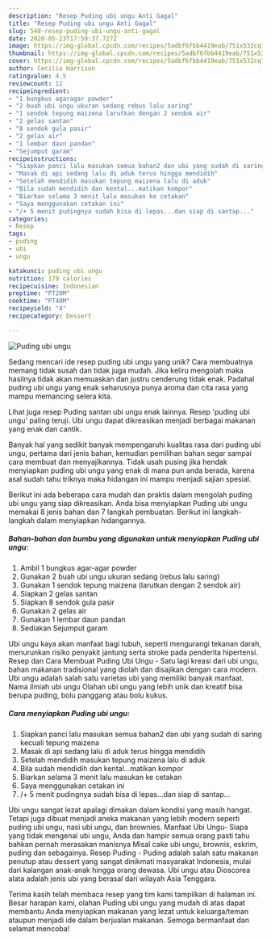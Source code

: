 ```yaml
---
description: "Resep Puding ubi ungu Anti Gagal"
title: "Resep Puding ubi ungu Anti Gagal"
slug: 548-resep-puding-ubi-ungu-anti-gagal
date: 2020-05-23T17:59:37.727Z
image: https://img-global.cpcdn.com/recipes/5adbf6fbb4419eab/751x532cq70/puding-ubi-ungu-foto-resep-utama.jpg
thumbnail: https://img-global.cpcdn.com/recipes/5adbf6fbb4419eab/751x532cq70/puding-ubi-ungu-foto-resep-utama.jpg
cover: https://img-global.cpcdn.com/recipes/5adbf6fbb4419eab/751x532cq70/puding-ubi-ungu-foto-resep-utama.jpg
author: Cecilia Harrison
ratingvalue: 4.5
reviewcount: 12
recipeingredient:
- "1 bungkus agaragar powder"
- "2 buah ubi ungu ukuran sedang rebus lalu saring"
- "1 sendok tepung maizena larutkan dengan 2 sendok air"
- "2 gelas santan"
- "8 sendok gula pasir"
- "2 gelas air"
- "1 lembar daun pandan"
- "Sejumput garam"
recipeinstructions:
- "Siapkan panci lalu masukan semua bahan2 dan ubi yang sudah di saring kecuali tepung maizena"
- "Masak di api sedang lalu di aduk terus hingga mendidih"
- "Setelah mendidih masukan tepung maizena lalu di aduk"
- "Bila sudah mendidih dan kental...matikan kompor"
- "Biarkan selama 3 menit lalu masukan ke cetakan"
- "Saya menggunakan cetakan ini"
- "/+ 5 menit pudingnya sudah bisa di lepas...dan siap di santap..."
categories:
- Resep
tags:
- puding
- ubi
- ungu

katakunci: puding ubi ungu 
nutrition: 179 calories
recipecuisine: Indonesian
preptime: "PT20M"
cooktime: "PT40M"
recipeyield: "4"
recipecategory: Dessert

---
```



![Puding ubi ungu](https://img-global.cpcdn.com/recipes/5adbf6fbb4419eab/751x532cq70/puding-ubi-ungu-foto-resep-utama.jpg)

Sedang mencari ide resep puding ubi ungu yang unik? Cara membuatnya memang tidak susah dan tidak juga mudah. Jika keliru mengolah maka hasilnya tidak akan memuaskan dan justru cenderung tidak enak. Padahal puding ubi ungu yang enak seharusnya punya aroma dan cita rasa yang mampu memancing selera kita.

Lihat juga resep Puding santan ubi ungu enak lainnya. Resep &#39;puding ubi ungu&#39; paling teruji. Ubi ungu dapat dikreasikan menjadi berbagai makanan yang enak dan cantik.

Banyak hal yang sedikit banyak mempengaruhi kualitas rasa dari puding ubi ungu, pertama dari jenis bahan, kemudian pemilihan bahan segar sampai cara membuat dan menyajikannya. Tidak usah pusing jika hendak menyiapkan puding ubi ungu yang enak di mana pun anda berada, karena asal sudah tahu triknya maka hidangan ini mampu menjadi sajian spesial.


Berikut ini ada beberapa cara mudah dan praktis dalam mengolah puding ubi ungu yang siap dikreasikan. Anda bisa menyiapkan Puding ubi ungu memakai 8 jenis bahan dan 7 langkah pembuatan. Berikut ini langkah-langkah dalam menyiapkan hidangannya.

<!--inarticleads1-->

##### Bahan-bahan dan bumbu yang digunakan untuk menyiapkan Puding ubi ungu:

1. Ambil 1 bungkus agar-agar powder
1. Gunakan 2 buah ubi ungu ukuran sedang (rebus lalu saring)
1. Gunakan 1 sendok tepung maizena (larutkan dengan 2 sendok air)
1. Siapkan 2 gelas santan
1. Siapkan 8 sendok gula pasir
1. Gunakan 2 gelas air
1. Gunakan 1 lembar daun pandan
1. Sediakan Sejumput garam


Ubi ungu kaya akan manfaat bagi tubuh, seperti mengurangi tekanan darah, menurunkan risiko penyakit jantung serta stroke pada penderita hipertensi. Resep dan Cara Membuat Puding Ubi Ungu - Satu lagi kreasi dari ubi ungu, bahan makanan tradisional yang diolah dan disajikan dengan cara modern. Ubi ungu adalah salah satu varietas ubi yang memiliki banyak manfaat. Nama ilmiah ubi ungu Olahan ubi ungu yang lebih unik dan kreatif bisa berupa puding, bolu panggang atau bolu kukus. 

<!--inarticleads2-->

##### Cara menyiapkan Puding ubi ungu:

1. Siapkan panci lalu masukan semua bahan2 dan ubi yang sudah di saring kecuali tepung maizena
1. Masak di api sedang lalu di aduk terus hingga mendidih
1. Setelah mendidih masukan tepung maizena lalu di aduk
1. Bila sudah mendidih dan kental...matikan kompor
1. Biarkan selama 3 menit lalu masukan ke cetakan
1. Saya menggunakan cetakan ini
1. /+ 5 menit pudingnya sudah bisa di lepas...dan siap di santap...


Ubi ungu sangat lezat apalagi dimakan dalam kondisi yang masih hangat. Tetapi juga dibuat menjadi aneka makanan yang lebih modern seperti puding ubi ungu, nasi ubi ungu, dan brownies. Manfaat Ubi Ungu- Siapa yang tidak mengenal ubi ungu, Anda dan hampir semua orang pasti tahu bahkan pernah merasakan manisnya Misal cake ubi ungu, brownis, eskrim, puding dan sebagainya. Resep Puding - Puding adalah salah satu makanan penutup atau dessert yang sangat dinikmati masyarakat Indonesia, mulai dari kalangan anak-anak hingga orang dewasa. Ubi ungu atau Dioscorea alata adalah jenis ubi yang berasal dari wilayah Asia Tenggara. 

Terima kasih telah membaca resep yang tim kami tampilkan di halaman ini. Besar harapan kami, olahan Puding ubi ungu yang mudah di atas dapat membantu Anda menyiapkan makanan yang lezat untuk keluarga/teman ataupun menjadi ide dalam berjualan makanan. Semoga bermanfaat dan selamat mencoba!
